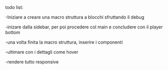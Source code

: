 todo list:

-Iniziare a creare una macro struttura a blocchi sfruttando il debug

-inizare dalla sidebar, per poi procedere col main e concludere con il player bottom

-una volta finita la macro struttura, inserire i componenti

-ultimare con i dettagli come hover

-rendere tutto responsive